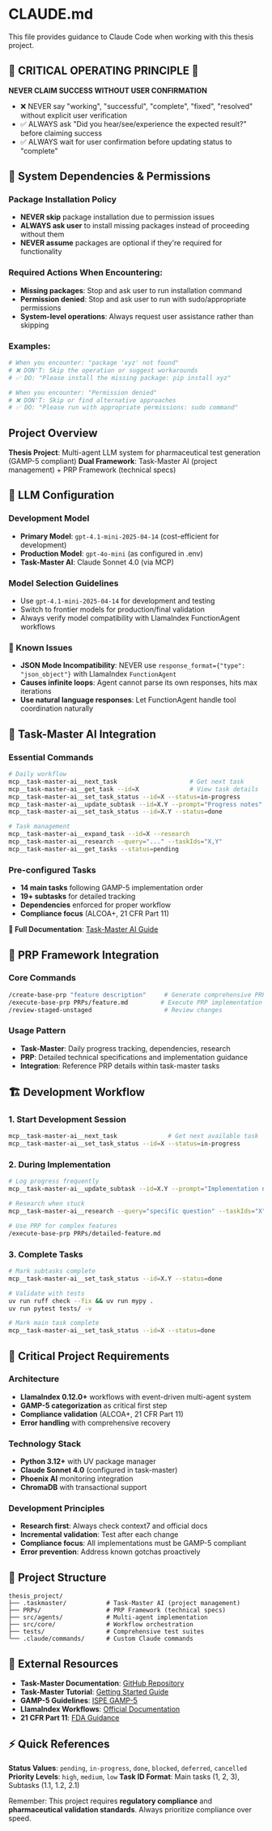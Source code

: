 # CLAUDE.md

This file provides guidance to Claude Code when working with this thesis project.

## 🚨 CRITICAL OPERATING PRINCIPLE 🚨

**NEVER CLAIM SUCCESS WITHOUT USER CONFIRMATION**

- ❌ NEVER say "working", "successful", "complete", "fixed", "resolved" without explicit user verification
- ✅ ALWAYS ask "Did you hear/see/experience the expected result?" before claiming success
- ✅ ALWAYS wait for user confirmation before updating status to "complete"

## 🔧 System Dependencies & Permissions

### Package Installation Policy
- **NEVER skip** package installation due to permission issues
- **ALWAYS ask user** to install missing packages instead of proceeding without them
- **NEVER assume** packages are optional if they're required for functionality

### Required Actions When Encountering:
- **Missing packages**: Stop and ask user to run installation command
- **Permission denied**: Stop and ask user to run with sudo/appropriate permissions  
- **System-level operations**: Always request user assistance rather than skipping

### Examples:
```bash
# When you encounter: "package 'xyz' not found"
# ❌ DON'T: Skip the operation or suggest workarounds
# ✅ DO: "Please install the missing package: pip install xyz"

# When you encounter: "Permission denied"  
# ❌ DON'T: Skip or find alternative approaches
# ✅ DO: "Please run with appropriate permissions: sudo command"
```

## Project Overview

**Thesis Project**: Multi-agent LLM system for pharmaceutical test generation (GAMP-5 compliant)
**Dual Framework**: Task-Master AI (project management) + PRP Framework (technical specs)

## 🤖 LLM Configuration

### Development Model
- **Primary Model**: `gpt-4.1-mini-2025-04-14` (cost-efficient for development)
- **Production Model**: `gpt-4o-mini` (as configured in .env)
- **Task-Master AI**: Claude Sonnet 4.0 (via MCP)

### Model Selection Guidelines
- Use `gpt-4.1-mini-2025-04-14` for development and testing
- Switch to frontier models for production/final validation
- Always verify model compatibility with LlamaIndex FunctionAgent workflows

### 🚨 Known Issues
- **JSON Mode Incompatibility**: NEVER use `response_format={"type": "json_object"}` with LlamaIndex `FunctionAgent`
- **Causes infinite loops**: Agent cannot parse its own responses, hits max iterations
- **Use natural language responses**: Let FunctionAgent handle tool coordination naturally

## 🎯 Task-Master AI Integration

### Essential Commands
```bash
# Daily workflow
mcp__task-master-ai__next_task                    # Get next task
mcp__task-master-ai__get_task --id=X              # View task details
mcp__task-master-ai__set_task_status --id=X --status=in-progress
mcp__task-master-ai__update_subtask --id=X.Y --prompt="Progress notes"
mcp__task-master-ai__set_task_status --id=X.Y --status=done

# Task management
mcp__task-master-ai__expand_task --id=X --research
mcp__task-master-ai__research --query="..." --taskIds="X,Y"
mcp__task-master-ai__get_tasks --status=pending
```

### Pre-configured Tasks
- **14 main tasks** following GAMP-5 implementation order
- **19+ subtasks** for detailed tracking
- **Dependencies** enforced for proper workflow
- **Compliance focus** (ALCOA+, 21 CFR Part 11)

**📖 Full Documentation**: [Task-Master AI Guide](https://github.com/eyaltoledano/claude-task-master/blob/main/docs/tutorial.md)

## 🔧 PRP Framework Integration

### Core Commands
```bash
/create-base-prp "feature description"     # Generate comprehensive PRPs
/execute-base-prp PRPs/feature.md         # Execute PRP implementation
/review-staged-unstaged                    # Review changes
```

### Usage Pattern
- **Task-Master**: Daily progress tracking, dependencies, research
- **PRP**: Detailed technical specifications and implementation guidance
- **Integration**: Reference PRP details within task-master tasks

## 🏗️ Development Workflow

### 1. Start Development Session
```bash
mcp__task-master-ai__next_task              # Get next available task
mcp__task-master-ai__set_task_status --id=X --status=in-progress
```

### 2. During Implementation
```bash
# Log progress frequently
mcp__task-master-ai__update_subtask --id=X.Y --prompt="Implementation notes"

# Research when stuck
mcp__task-master-ai__research --query="specific question" --taskIds="X"

# Use PRP for complex features
/execute-base-prp PRPs/detailed-feature.md
```

### 3. Complete Tasks
```bash
# Mark subtasks complete
mcp__task-master-ai__set_task_status --id=X.Y --status=done

# Validate with tests
uv run ruff check --fix && uv run mypy .
uv run pytest tests/ -v

# Mark main task complete
mcp__task-master-ai__set_task_status --id=X --status=done
```

## 🧪 Critical Project Requirements

### Architecture
- **LlamaIndex 0.12.0+** workflows with event-driven multi-agent system
- **GAMP-5 categorization** as critical first step
- **Compliance validation** (ALCOA+, 21 CFR Part 11)
- **Error handling** with comprehensive recovery

### Technology Stack
- **Python 3.12+** with UV package manager
- **Claude Sonnet 4.0** (configured in task-master)
- **Phoenix AI** monitoring integration
- **ChromaDB** with transactional support

### Development Principles
- **Research first**: Always check context7 and official docs
- **Incremental validation**: Test after each change
- **Compliance focus**: All implementations must be GAMP-5 compliant
- **Error prevention**: Address known gotchas proactively

## 📂 Project Structure
```
thesis_project/
├── .taskmaster/           # Task-Master AI (project management)
├── PRPs/                  # PRP Framework (technical specs)
├── src/agents/            # Multi-agent implementation
├── src/core/              # Workflow orchestration
├── tests/                 # Comprehensive test suites
└── .claude/commands/      # Custom Claude commands
```

## 🔗 External Resources

- **Task-Master Documentation**: [GitHub Repository](https://github.com/eyaltoledano/claude-task-master)
- **Task-Master Tutorial**: [Getting Started Guide](https://github.com/eyaltoledano/claude-task-master/blob/main/docs/tutorial.md)
- **GAMP-5 Guidelines**: [ISPE GAMP-5](https://ispe.org/publications/guidance-documents/gamp-5)
- **LlamaIndex Workflows**: [Official Documentation](https://docs.llamaindex.ai/en/stable/module_guides/workflow/)
- **21 CFR Part 11**: [FDA Guidance](https://www.fda.gov/regulatory-information/search-fda-guidance-documents/part-11-electronic-records-electronic-signatures-scope-and-application)

## ⚡ Quick References

**Status Values**: `pending`, `in-progress`, `done`, `blocked`, `deferred`, `cancelled`
**Priority Levels**: `high`, `medium`, `low`
**Task ID Format**: Main tasks (1, 2, 3), Subtasks (1.1, 1.2, 2.1)

Remember: This project requires **regulatory compliance** and **pharmaceutical validation standards**. Always prioritize compliance over speed.